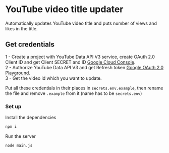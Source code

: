 # YouTube video title updater
Automatically updates YouTube video title and puts number of views and likes in the title.

## Get credentials
1 - Create a project with YouTube Data API V3 service, create OAuth 2.0 Client ID and get Client SECRET and ID [Google Cloud Console](https://console.cloud.google.com).                          
2 - Authorize YouTube Data API V3 and get Refresh token [Google OAuth 2.0 Playground](https://developers.google.com/oauthplayground).           
3 - Get the video id which you want to update.

Put all these credentials in their places in `secrets.env.example`, then rename the file and remove `.example` from it (name has to be `secrets.env`)

### Set up
Install the dependencies
```cmd
npm i
```
Run the server
```
node main.js
```
